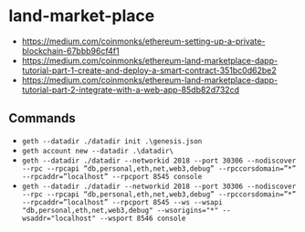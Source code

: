 # land-market-place

- https://medium.com/coinmonks/ethereum-setting-up-a-private-blockchain-67bbb96cf4f1
- https://medium.com/coinmonks/ethereum-land-marketplace-dapp-tutorial-part-1-create-and-deploy-a-smart-contract-351bc0d62be2
- https://medium.com/coinmonks/ethereum-land-marketplace-dapp-tutorial-part-2-integrate-with-a-web-app-85db82d732cd

## Commands
- ``geth --datadir ./datadir init .\genesis.json``
- ``geth account new --datadir .\datadir\``
- ``geth --datadir ./datadir --networkid 2018 --port 30306 --nodiscover --rpc --rpcapi “db,personal,eth,net,web3,debug” --rpccorsdomain=”*” --rpcaddr=”localhost” --rpcport 8545 console``
- ``geth --datadir ./datadir --networkid 2018 --port 30306 --nodiscover --rpc --rpcapi “db,personal,eth,net,web3,debug” --rpccorsdomain=”*” --rpcaddr=”localhost” --rpcport 8545 --ws --wsapi "db,personal,eth,net,web3,debug" --wsorigins="*" --wsaddr="localhost" --wsport 8546 console``